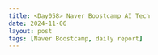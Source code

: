 ```yaml
---
title: <Day058> Naver Boostcamp AI Tech
date: 2024-11-06
layout: post
tags: [Naver Boostcamp, daily report]
---
```

